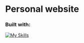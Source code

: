# Personal website

### Built with: <br>
[![My Skills](https://skillicons.dev/icons?i=js,githubactions,d3,react,nodejs,tailwind,vite,vscode&perline=4)](https://skillicons.dev)